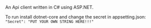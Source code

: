 An Api client written in C# using ASP.NET.

To run install dotnet-core and change the secret in appsetting.json:
`"Secret": "PUT YOUR OWN STRING HERE!!!"`
